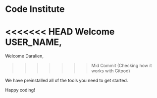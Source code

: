 # Code Institute

<<<<<<< HEAD
Welcome USER_NAME,
=======
Welcome Daralien,
>>>>>>> Mid Commit (Checking how it works with Gitpod)

We have preinstalled all of the tools you need to get started.

Happy coding!